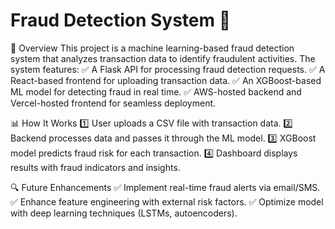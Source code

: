 # Fraud Detection System 🚀
📌 Overview
This project is a machine learning-based fraud detection system that analyzes transaction data to identify fraudulent activities. The system features:
✅ A Flask API for processing fraud detection requests.
✅ A React-based frontend for uploading transaction data.
✅ An XGBoost-based ML model for detecting fraud in real time.
✅ AWS-hosted backend and Vercel-hosted frontend for seamless deployment.

📊 How It Works
1️⃣ User uploads a CSV file with transaction data.
2️⃣ Backend processes data and passes it through the ML model.
3️⃣ XGBoost model predicts fraud risk for each transaction.
4️⃣ Dashboard displays results with fraud indicators and insights.

🔍 Future Enhancements
✅ Implement real-time fraud alerts via email/SMS.
✅ Enhance feature engineering with external risk factors.
✅ Optimize model with deep learning techniques (LSTMs, autoencoders).
